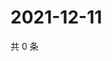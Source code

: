# 2021-12-11

共 0 条

<!-- BEGIN WEIBO -->
<!-- 最后更新时间 Sat Dec 11 2021 10:30:34 GMT+0800 (China Standard Time) -->

<!-- END WEIBO -->
